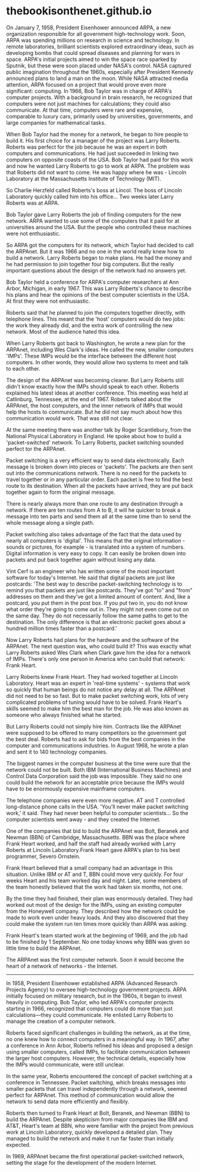 # thebookisonthenet.github.io

On January 7, 1958, President Eisenhower announced ARPA, a new organization responsible for all government high-technology work. Soon, ARPA was spending millions on research in science and technology. In remote laboratories, brilliant scientists explored extraordinary ideas, such as developing bombs that could spread diseases and planning for wars in space. ARPA's initial projects aimed to win the space race sparked by Sputnik, but these were soon placed under NASA's control. NASA captured public imagination throughout the 1960s, especially after President Kennedy announced plans to land a man on the moon. While NASA attracted media attention, ARPA focused on a project that would prove even more significant: computing. In 1966, Bob Taylor was in charge of ARPA's computer projects. With a background in brain research, he recognized that computers were not just machines for calculations; they could also communicate. At that time, computers were rare and expensive, comparable to luxury cars, primarily used by universities, governments, and large companies for mathematical tasks.

When Bob Taylor had the money for a network, he began to hire people to build it. His first choice for a manager of the project was Larry Roberts. Roberts was perfect for the job because he was an expert in both computers and communications. He had just succeeded in linking two computers on opposite coasts of the USA. Bob Taylor had paid for this work and now he wanted Larry Roberts to go to work at ARPA. The problem was that Roberts did not want to come. He was happy where he was - Lincoln Laboratory at the Massachusetts Institute of Technology (MIT).

So Charlie Herzfeld called Roberts's boss at Lincol. The boss of Lincoln Laboratory quickly called him into his office... Two weeks later Larry Roberts was at ARPA.

Bob Taylor gave Larry Roberts the job of finding computers for the new network. ARPA wanted to use some of the computers that it paid for at universities around the USA. But the people who controlled these machines were not enthusiastic.

So ARPA got the computers for its network, which Taylor had decided to call the ARPAnet. But it was 1966 and no one in the world really knew how to build a network. Larry Roberts began to make plans. He had the money and he had permission to join together four big computers. But the really important questions about the design of the network had no answers yet.

Bob Taylor held a conference for ARPA's computer researchers at Ann Arbor, Michigan, in early 1967. This was Larry Roberts's chance to describe his plans and hear the opinions of the best computer scientists in the USA. At first they were not enthusiastic.

Roberts said that he planned to join the computers together directly, with telephone lines. This meant that the 'host' computers would do two jobs: the work they already did, and the extra work of controlling the new network. Most of the audience hated this idea.

When Larry Roberts got back to Washington, he wrote a new plan for the ARPAnet, including Wes Clark's ideas. He called the new, smaller computers 'IMPs'. These IMPs would be the interface between the different host computers. In other words, they would allow two systems to meet and talk to each other.

The design of the ARPAnet was becoming clearer. But Larry Roberts still didn't know exactly how the IMPs should speak to each other. Roberts explained his latest ideas at another conference. This meeting was held at Catlinburg, Tennessee, at the end of 1967. Roberts talked about the ARPAnet, the host computers, and the inner network of IMPs that would help the hosts to communicate. But he did not say much about how this communication would work. That was still not clear.

At the same meeting there was another talk by Roger Scantlebury, from the National Physical Laboratory in England. He spoke about how to build a 'packet-switched' network. To Larry Roberts, packet switching sounded perfect tor the ARPAnet.

Packet switching is a very efficient way to send data electronically. Each message is broken down into pieces or 'packets'. The packets are then sent out into the communications network. There is no need for the packets to travel together or in any particular order. Each packet is free to find the best route to its destination. When all the packets have arrived, they are put back together again to form the original message.

There is nearly always more than one route to any destination through a network. If there are ten routes from A to B, it will he quicker to break a message into ten parts and send them all at the same time than to send the whole message along a single path.

Packet switching also takes advantage of the fact that the data used by nearly all computers is 'digital'. This means that the original information - sounds or pictures, for example - is translated into a system of numbers. Digital information is very easy to copy. It can easily be broken down into packets and put back together again without losing any data.

Vint Cerf is an engineer who has written some of the most important software for today's Internet. He said that digital packets are just like postcards: 'The best way to describe packet-switching technology is to remind you that packets are just like postcards. They've got "to" and "from" addresses on them and they've got a limited amount of content. And, like a postcard, you put them in the post box. If you put two in, you do not know what order they're going to come out in. They might not even come out on the same day. They do not necessarily follow the same paths to get to the destination. The only difference is that an electronic packet goes about a hundred million times faster than a postcard.'

Now Larry Roberts had plans for the hardware and the software of the ARPAnet. The next question was, who could build it? This was exactly what Larry Roberts asked Wes Clark when Clark gave him the idea for a network of IMPs. There's only one person in America who can build that network: Frank Heart.

Larry Roberts knew Frank Heart. They had worked together at Lincoln Laboratory. Heart was an expert in 'real-time systems' - systems that work so quickly that human beings do not notice any delay at all. The ARPAnet did not need to be so fast. But to make packet switching work, lots of very complicated problems of tuning would have to be solved. Frank Heart's skills seemed to make him the best man for the job. He was also known as someone who always finished what he started.

But Larry Roberts could not simply hire him. Contracts like the ARPAnet were supposed to be offered to many competitors so the government got the best deal. Roberts had to ask for bids from the best companies in the computer and communications industries. In August 1968, he wrote a plan and sent it to 140 technology companies.

The biggest names in the computer business at the time were sure that the network could not be built. Both IBM (International Business Machines) and Control Data Corporation said the job was impossible. They said no one could build the network for an acceptable price because the IMPs would have to be enormously expensive mainframe computers.

The telephone companies were even more negative. AT and T controlled long-distance phone calls in the USA. 'You'll never make packet switching work,' it said. They had never been helpful to computer scientists... So the computer scientists went away - and they created the Internet.

One of the companies that bid to build the ARPAnet was Bolt, Beranek and Newman (BBN) of Cambridge, Massachusetts. BBN was the place where Frank Heart worked, and half the staff had already worked with Larry Roberts at Lincoln Laboratory.Frank Heart gave ARPA's plan to his best programmer, Severo Ornstein.

Frank Heart believed that a small company had an advantage in this situation. Unlike IBM or AT and T, BBN could move very quickly. For four weeks Heart and his team worked day and night. Later, some members of the team honestly believed that the work had taken six months, not one.

By the time they had finished, their plan was enormously detailed. They had worked out most of the design for the IMPs, using an existing computer from the Honeywell company. They described how the network could be made to work even under heavy loads. And they also discovered that they could make the system run ten times more quickly than ARPA was asking.

Frank Heart's team started work at the beginning of 1969, and the job had to be finished by 1 September. No one today knows why BBN was given so little time to build the ARPAnet.

The ARPAnet was the first computer network. Soon it would become the heart of a network of networks - the Internet.



--------------





In 1958, President Eisenhower established ARPA (Advanced Research Projects Agency) to oversee high-technology government projects. ARPA initially focused on military research, but in the 1960s, it began to invest heavily in computing. Bob Taylor, who led ARPA's computer projects starting in 1966, recognized that computers could do more than just calculations—they could communicate. He enlisted Larry Roberts to manage the creation of a computer network.

Roberts faced significant challenges in building the network, as at the time, no one knew how to connect computers in a meaningful way. In 1967, after a conference in Ann Arbor, Roberts refined his ideas and proposed a design using smaller computers, called IMPs, to facilitate communication between the larger host computers. However, the technical details, especially how the IMPs would communicate, were still unclear.

In the same year, Roberts encountered the concept of packet switching at a conference in Tennessee. Packet switching, which breaks messages into smaller packets that can travel independently through a network, seemed perfect for ARPAnet. This method of communication would allow the network to send data more efficiently and flexibly.

Roberts then turned to Frank Heart at Bolt, Beranek, and Newman (BBN) to build the ARPAnet. Despite skepticism from major companies like IBM and AT&T, Heart's team at BBN, who were familiar with the project from previous work at Lincoln Laboratory, quickly developed a detailed plan. They managed to build the network and make it run far faster than initially expected.

In 1969, ARPAnet became the first operational packet-switched network, setting the stage for the development of the modern Internet.

